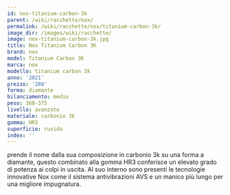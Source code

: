 ```yaml
---
id: nox-titanium-carbon-3k
parent: /wiki/racchette/nox/
permalink: /wiki/racchette/nox/titanium-carbon-3k/
image_dir: /images/wiki/racchette/
image: nox-titanium-carbon-3k.jpg
title: Nox Titanium Carbon 3K
brand: nox
model: Titanium Carbon 3K
marca: nox
modello: titanium carbon 3k
anno: '2021'
prezzo: '288'
forma: diamante
bilanciamento: medio
peso: 360-375
livello: avanzato
materiale: carbonio 3k
gomma: HR3
superficie: ruvida
index: ''
---
```

prende il nome dalla sua composizione in carbonio 3k su una forma a diamante, questo combinato alla gomma HR3 conferisce un elevato grado di potenza ai colpi in uscita. Al suo interno sono presenti le tecnologie innovative Nox come il sistema antivibrazioni AVS e un manico più lungo per una migliore impugnatura.